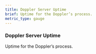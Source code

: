 ```yaml
---
title: Doppler Server Uptime
brief: Uptime for the Doppler’s process.
metric_type: gauge
---
```


### Doppler Server Uptime

Uptime for the Doppler’s process.